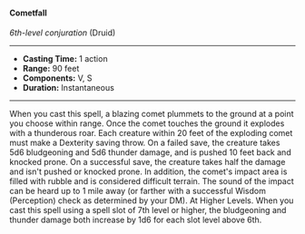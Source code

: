 #### Cometfall
*6th-level conjuration* (Druid)
___
- **Casting Time:** 1 action
- **Range:** 90 feet
- **Components:** V, S
- **Duration:** Instantaneous
---
When you cast this spell, a blazing comet plummets
to the ground at a point you choose within range.
Once the comet touches the ground it explodes
with a thunderous roar. Each creature within 20 feet
of the exploding comet must make a Dexterity
saving throw. On a failed save, the creature takes
5d6 bludgeoning and 5d6 thunder damage, and is
pushed 10 feet back and knocked prone. On a
successful save, the creature takes half the damage
and isn't pushed or knocked prone.
In addition, the comet's impact area is filled with
rubble and is considered difficult terrain. The sound
of the impact can be heard up to 1 mile away (or
farther with a successful Wisdom (Perception)
check as determined by your DM).
At Higher Levels. When you cast this spell using
a spell slot of 7th level or higher, the bludgeoning
and thunder damage both increase by 1d6 for each
slot level above 6th.
